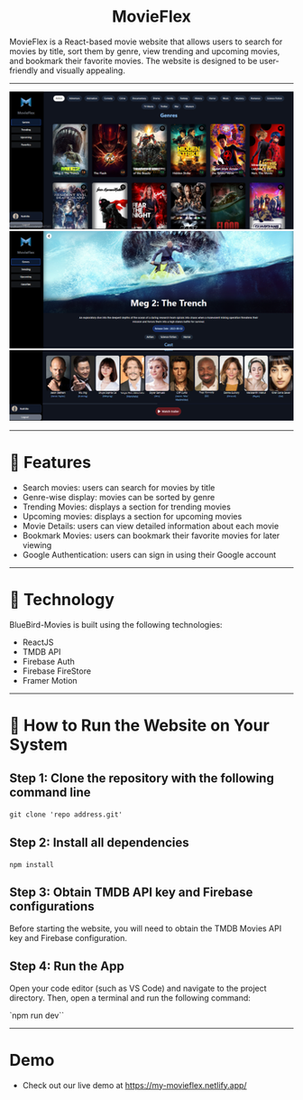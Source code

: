 <h1 align="center">MovieFlex</h1>
MovieFlex is a React-based movie website that allows users to search for movies by title, sort them by genre, view trending and upcoming movies, and bookmark their favorite movies. The website is designed to be user-friendly and visually appealing.
<hr/>

![image-1](image.png)
![image-2](image-1.png)
![image-3](image-2.png)
<hr/>

# 🍿 Features 

- Search movies: users can search for movies by title
- Genre-wise display: movies can be sorted by genre
- Trending Movies: displays a section for trending movies
- Upcoming movies: displays a section for upcoming movies
- Movie Details: users can view detailed information about each movie
- Bookmark Movies: users can bookmark their favorite movies for later viewing
- Google Authentication: users can sign in using their Google account

<hr/>

# 🍿 Technology

BlueBird-Movies is built using the following technologies:

- ReactJS
- TMDB API
- Firebase Auth 
- Firebase FireStore
- Framer Motion

<hr/>

# 🍿 How to Run the Website on Your System

## Step 1: Clone the repository with the following command line

`git clone 'repo address.git'`
## Step 2: Install all dependencies
`npm install`
## Step 3: Obtain TMDB API key and Firebase configurations

Before starting the website, you will need to obtain the TMDB Movies API key and Firebase configuration. 


## Step 4: Run the App

Open your code editor (such as VS Code) and navigate to the project directory. Then, open a terminal and run the following command:

`npm run dev``

<hr/>

#  Demo 

- Check out our live demo at https://my-movieflex.netlify.app/ 
 

